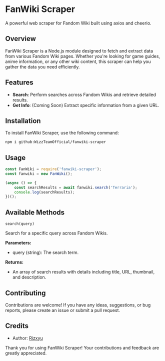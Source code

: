 # FanWiki Scraper

A powerful web scraper for Fandom Wiki built using axios and cheerio.

## Overview

FanWiki Scraper is a Node.js module designed to fetch and extract data from various Fandom Wiki pages. Whether you're looking for game guides, anime information, or any other wiki content, this scraper can help you gather the data you need efficiently.

## Features

- **Search**: Perform searches across Fandom Wikis and retrieve detailed results.
- **Get Info**: (Coming Soon) Extract specific information from a given URL.

## Installation

To install FanWiki Scraper, use the following command:

```bash
npm i github:WizzTeamOfficial/fanwiki-scraper
```

## Usage

```javascript
const FanWiki = require('fanwiki-scraper');
const fanwiki = new FanWiki();

(async () => {
    const searchResults = await fanwiki.search('Terraria');
    console.log(searchResults);
})();

```

## Available Methods
``search(query)``
<p>Search for a specific query across Fandom Wikis.</p>

**Parameters:**

- query (string): The search term.
  
**Returns:**
- An array of search results with details including title, URL, thumbnail, and description.

## Contributing
Contributions are welcome! If you have any ideas, suggestions, or bug reports, please create an issue or submit a pull request.

## Credits
- Author: [Rizxyu](https://github.com/rizxyu)

Thank you for using FanWiki Scraper! Your contributions and feedback are greatly appreciated.
